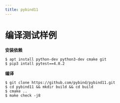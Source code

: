 ```yaml
---
title: pybind11
---
```


# 编译测试样例

**安装依赖**

```shell
$ apt install python-dev python3-dev cmake git
$ pip3 intall pytest==4.0.2
```

**编译**

```shell
$ git clone https://github.com/pybind/pybind11.git
$ cd pybind11 && mkdir build && cd build
$ cmake ..
$ make check -j8
```

# 